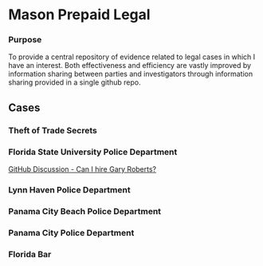# Mason Prepaid Legal

### Purpose
To provide a central repository of evidence related to legal cases in which I have an interest.  Both effectiveness and efficiency are vastly improved by information sharing between parties and investigators through information sharing provided in a single github repo.

## Cases

### Theft of Trade Secrets

### Florida State University Police Department
[GitHub Discussion - Can I hire Gary Roberts?](https://github.com/mconsulting/legal/discussions/14)

### Lynn Haven Police Department

### Panama City Beach Police Department

### Panama City Police Department 

### Florida Bar
